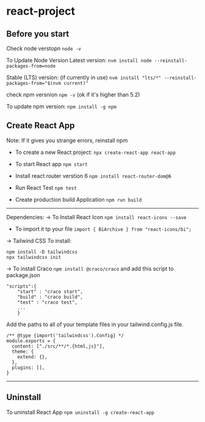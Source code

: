 # react-project


## Before you start

Check node verstopn `node -v`

To Update Node Version
Latest version:
`nvm install node --reinstall-packages-from=node`

Stable (LTS) version: (if currently in use)
`nvm install "lts/*" --reinstall-packages-from="$(nvm current)"`

check npm versnion `npm -v` (ok if it's higher than 5.2)

To update npm version:
`npm install -g npm`


## Create React App
Note: If it gives you strange errors, reinstall npm
* To create a new React project:
`npx create-react-app react-app`

* To start React app
`npm start`

* Install react router verstion 6
`npm install react-router-dom@6`

* Run React Test
`npm test`

* Create production build Application
`npm run build`

--------------------------------------------------------------------------------------------------------------
Dependencies:
-> To Install React Icon
`npm install react-icons --save`
- To import it tp your file 
`import { BiArchive } from "react-icons/bi";`

-> Tailwind CSS
To install: 
```
npm install -D tailwindcss
npx tailwindcss init
```
-> To install Craco
`npm install @craco/craco`
and add this script to package.json
```
"scripts":{
    "start" : "craco start",
    "build" : "craco build",
    "test" : "craco test",
    ...
    }
```
Add the paths to all of your template files in your tailwind.config.js file.
```
/** @type {import('tailwindcss').Config} */
module.exports = {
  content: ["./src/**/*.{html,js}"],
  theme: {
    extend: {},
  },
  plugins: [],
}
```
----------------------------------------------------------------------------------------------------------------

## Uninstall
To uninstall React App
`npm uninstall -g create-react-app`
